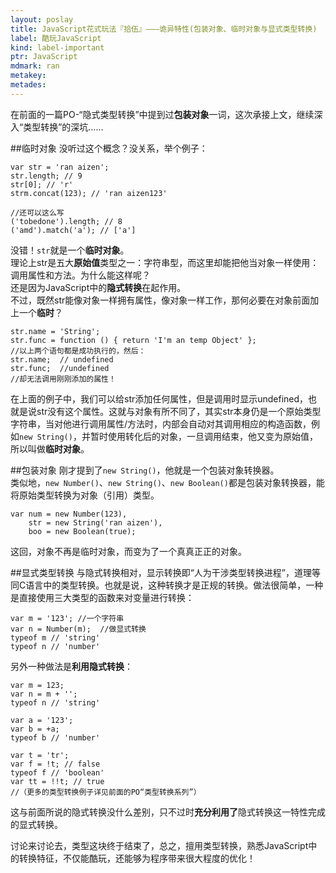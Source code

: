 ```yaml
---
layout: poslay
title: JavaScript花式玩法『拾伍』———诡异特性(包装对象、临时对象与显式类型转换)
label: 酷玩JavaScript
kind: label-important
ptr: JavaScript
mdmark: ran
metakey: 
metades:
---
```


在前面的一篇PO-“隐式类型转换”中提到过**包装对象**一词，这次承接上文，继续深入“类型转换”的深坑……

##临时对象
没听过这个概念？没关系，举个例子：  
    
    var str = 'ran aizen';
    str.length; // 9
    str[0]; // 'r'
    strm.concat(123); // 'ran aizen123'
    
    //还可以这么写
    ('tobedone').length; // 8
    ('amd').match('a'); // ['a']
    
没错！`str`就是一个**临时对象**。   
理论上str是五大**原始值**类型之一：字符串型，而这里却能把他当对象一样使用：调用属性和方法。为什么能这样呢？  
还是因为JavaScript中的**隐式转换**在起作用。    
不过，既然str能像对象一样拥有属性，像对象一样工作，那何必要在对象前面加上一个**临时**？  

    str.name = 'String';
    str.func = function () { return 'I'm an temp Object' };
    //以上两个语句都是成功执行的，然后：
    str.name;  // undefined
    str.func;  //undefined
    //却无法调用刚刚添加的属性！
    
在上面的例子中，我们可以给str添加任何属性，但是调用时显示undefined，也就是说str没有这个属性。这就与对象有所不同了，其实str本身仍是一个原始类型字符串，当对他进行调用属性/方法时，内部会自动对其调用相应的构造函数，例如`new String()`，并暂时使用转化后的对象，一旦调用结束，他又变为原始值，所以叫做**临时对象**。

##包装对象
刚才提到了`new String()`，他就是一个包装对象转换器。  
类似地，`new Number()`、`new String()`、`new Boolean()`都是包装对象转换器，能将原始类型转换为对象（引用）类型。
    
    var num = new Number(123),
        str = new String('ran aizen'),
        boo = new Boolean(true);
        
这回，对象不再是临时对象，而变为了一个真真正正的对象。

##显式类型转换
与隐式转换相对，显示转换即“人为干涉类型转换进程”，道理等同C语言中的类型转换。也就是说，这种转换才是正规的转换。做法很简单，一种是直接使用三大类型的函数来对变量进行转换：
    
    var m = '123'; //一个字符串
    var n = Number(m);  //做显式转换
    typeof m // 'string'
    typeof n // 'number'
    
另外一种做法是**利用隐式转换**：

    var m = 123;
    var n = m + '';
    typeof n // 'string'
    
    var a = '123';
    var b = +a;
    typeof b // 'number'
    
    var t = 'tr';
    var f = !t; // false
    typeof f // 'boolean'
    var tt = !!t; // true
    //（更多的类型转换例子详见前面的PO“类型转换系列”） 
    
这与前面所说的隐式转换没什么差别，只不过时**充分利用了**隐式转换这一特性完成的显式转换。

讨论来讨论去，类型这块终于结束了，总之，擅用类型转换，熟悉JavaScript中的转换特征，不仅能酷玩，还能够为程序带来很大程度的优化！
